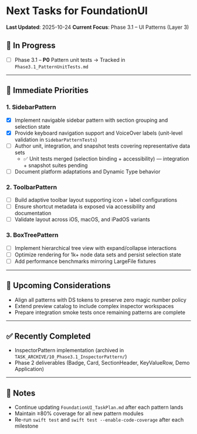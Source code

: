 # Next Tasks for FoundationUI

**Last Updated**: 2025-10-24
**Current Focus**: Phase 3.1 – UI Patterns (Layer 3)

## 🚧 In Progress
- [ ] Phase 3.1 – **P0** Pattern unit tests → Tracked in `Phase3.1_PatternUnitTests.md`

---

## 🎯 Immediate Priorities

### 1. SidebarPattern
- [x] Implement navigable sidebar pattern with section grouping and selection state
- [x] Provide keyboard navigation support and VoiceOver labels (unit-level validation in `SidebarPatternTests`)
- [ ] Author unit, integration, and snapshot tests covering representative data sets
  - ✅ Unit tests merged (selection binding + accessibility) — integration + snapshot suites pending
- [ ] Document platform adaptations and Dynamic Type behavior

### 2. ToolbarPattern
- [ ] Build adaptive toolbar layout supporting icon + label configurations
- [ ] Ensure shortcut metadata is exposed via accessibility and documentation
- [ ] Validate layout across iOS, macOS, and iPadOS variants

### 3. BoxTreePattern
- [ ] Implement hierarchical tree view with expand/collapse interactions
- [ ] Optimize rendering for 1k+ node data sets and persist selection state
- [ ] Add performance benchmarks mirroring LargeFile fixtures

---

## 🔭 Upcoming Considerations
- Align all patterns with DS tokens to preserve zero magic number policy
- Extend preview catalog to include complex inspector workspaces
- Prepare integration smoke tests once remaining patterns are complete

---

## ✅ Recently Completed
- InspectorPattern implementation (archived in `TASK_ARCHIVE/10_Phase3.1_InspectorPattern/`)
- Phase 2 deliverables (Badge, Card, SectionHeader, KeyValueRow, Demo Application)

---

## 📌 Notes
- Continue updating `FoundationUI_TaskPlan.md` after each pattern lands
- Maintain ≥80% coverage for all new pattern modules
- Re-run `swift test` and `swift test --enable-code-coverage` after each milestone
